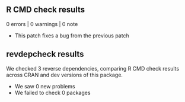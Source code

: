 ## R CMD check results

0 errors | 0 warnings | 0 note

* This patch fixes a bug from the previous patch

## revdepcheck results

We checked 3 reverse dependencies, comparing R CMD check results across CRAN and dev versions of this package.

 * We saw 0 new problems
 * We failed to check 0 packages


